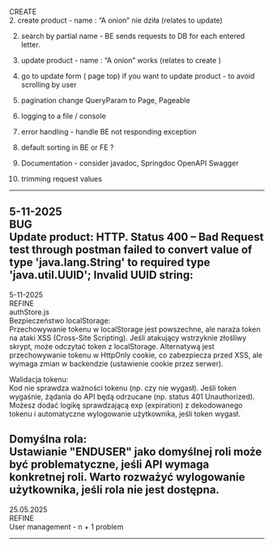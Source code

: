CREATE  
2. create product - name :  “A onion” nie dziła (relates to update)

2. search by partial name - BE sends requests to DB for each entered letter.

3. update product - name :  “A onion”  works   (relates to create )

4. go to update form ( page top) if you want to update product - to avoid scrolling by user

5. pagination change QueryParam to Page, Pageable

6. logging to a file / console

7. error handling - handle BE not responding exception

8. default sorting in BE or FE ?

9. Documentation - consider javadoc, Springdoc OpenAPI Swagger

10. trimming request values

----------------------------------
5-11-2025  
BUG  
Update product:
HTTP. Status 400 – Bad Request
test through postman failed to convert value of type 'java.lang.String' to required type 'java.util.UUID'; Invalid UUID string: <uuid>
----------------------------------

5-11-2025  
REFINE  
authStore.js  
Bezpieczeństwo localStorage:  
Przechowywanie tokenu w localStorage jest powszechne, ale naraża token na ataki XSS (Cross-Site Scripting). Jeśli atakujący wstrzyknie złośliwy skrypt, może odczytać token z localStorage.
    Alternatywą jest przechowywanie tokenu w HttpOnly cookie, co zabezpiecza przed XSS, ale wymaga zmian w backendzie (ustawienie cookie przez serwer).

Walidacja tokenu:  
Kod nie sprawdza ważności tokenu (np. czy nie wygasł). Jeśli token wygaśnie, żądania do API będą odrzucane (np. status 401 Unauthorized). Możesz dodać logikę sprawdzającą exp (expiration) z dekodowanego tokenu i automatyczne wylogowanie użytkownika, jeśli token wygasł.

Domyślna rola:  
Ustawianie "ENDUSER" jako domyślnej roli może być problematyczne, jeśli API wymaga konkretnej roli. Warto rozważyć wylogowanie użytkownika, jeśli rola nie jest dostępna.
----------------------------------

25.05.2025  
REFINE  
User management - n + 1 problem

----------------------------------